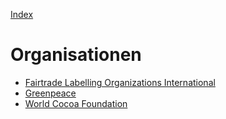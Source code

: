 [Index](index.html)   

# Organisationen

* [Fairtrade Labelling Organizations International](organisationen/fairtrade_labelling_organizations_international.html)
* [Greenpeace](organisationen/greenpeace.html)
* [World Cocoa Foundation](organisationen/world_cocoa_foundation.html)
